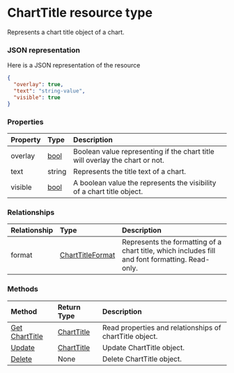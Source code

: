 # ChartTitle resource type

Represents a chart title object of a chart.

### JSON representation

Here is a JSON representation of the resource

<!-- {
  "blockType": "resource",
  "optionalProperties": [

  ],
  "@odata.type": "microsoft.graph.charttitle"
}-->

```json
{
  "overlay": true,
  "text": "string-value",
  "visible": true
}

```
### Properties
| Property	   | Type	|Description|
|:---------------|:--------|:----------|
|overlay|[bool](bool.md)|Boolean value representing if the chart title will overlay the chart or not.|
|text|string|Represents the title text of a chart.|
|visible|[bool](bool.md)|A boolean value the represents the visibility of a chart title object.|

### Relationships
| Relationship | Type	|Description|
|:---------------|:--------|:----------|
|format|[ChartTitleFormat](charttitleformat.md)|Represents the formatting of a chart title, which includes fill and font formatting. Read-only.|

### Methods

| Method		   | Return Type	|Description|
|:---------------|:--------|:----------|
|[Get ChartTitle](../api/charttitle_get.md) | [ChartTitle](charttitle.md) |Read properties and relationships of chartTitle object.|
|[Update](../api/charttitle_update.md) | [ChartTitle](charttitle.md)	|Update ChartTitle object. |
|[Delete](../api/charttitle_delete.md) | None |Delete ChartTitle object. |

<!-- uuid: 8fcb5dbc-d5aa-4681-8e31-b001d5168d79
2015-10-25 14:57:30 UTC -->
<!-- {
  "type": "#page.annotation",
  "description": "ChartTitle resource",
  "keywords": "",
  "section": "documentation",
  "tocPath": ""
}-->